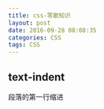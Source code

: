 ```yaml
---
title: css-零散知识
layout: post
date: 2016-09-28 08:08:35
categories: CSS
tags: CSS
---
```


## text-indent
段落的第一行缩进
